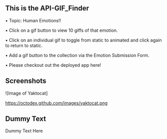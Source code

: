 ## This is the API-GIF_Finder

• Topic: Human Emotions!!

• Click on a gif button to view 10 giffs of that emotion.

• Click on an individual gif to toggle from static to animated and click again to return to static.

• Add a gif button to the collection via the Emotion Submission Form.

• Please checkout out the deployed app here!

## Screenshots

![Image of Yaktocat]

https://octodex.github.com/images/yaktocat.png

## Dummy Text

Dummy Text Here


